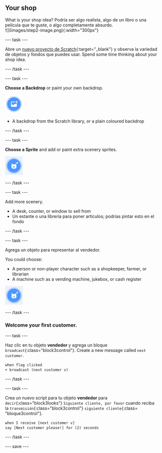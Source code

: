## Your shop

<div style="display: flex; flex-wrap: wrap">
<div style="flex-basis: 200px; flex-grow: 1; margin-right: 15px;">
What is your shop idea? Podría ser algo realista, algo de un libro o una película que te guste, o algo completamente absurdo.
</div>
<div>
![](images/step2-image.png){:width="300px"}
</div>
</div>

--- task ---

Abre un [nuevo proyecto de Scratch](http://rpf.io/scratch-new){:target="_blank"} y observa la variedad de objetos y fondos que puedes usar. Spend some time thinking about your shop idea.

--- /task ---

--- task ---

**Choose a Backdrop** or paint your own backdrop.

![](images/choose-backdrop-icon.png)

+ A backdrop from the Scratch library, or a plain coloured backdrop

--- /task ---

--- task ---

**Choose a Sprite** and add or paint extra scenery sprites.

![](images/choose-sprite-icon.png)

--- /task ---

--- task ---

Add more scenery.
+ A desk, counter, or window to sell from
+ Un estante o una librería para poner artículos; podrías pintar esto en el fondo

--- /task ---

--- task ---

Agrega un objeto para representar al vendedor.

You could choose:
+ A person or non-player character such as a shopkeeper, farmer, or librarian
+ A machine such as a vending machine, jukebox, or cash register

![](images/choose-sprite-icon.png)

--- /task ---

### Welcome your first customer.

--- task ---

Haz clic en tu objeto **vendedor** y agrega un bloque `broadcast`{:class="block3control"}. Create a new message called `next customer`.

```blocks3
when flag clicked
+ broadcast (next customer v)
```

--- /task ---

--- task ---

Crea un nuevo script para tu objeto **vendedor** para `decir`{:class="block3looks"} `Siguiente cliente, por favor` cuando reciba la `transmisión`{:class="block3control"} `siguiente cliente`{:class= "bloque3control"}.

```blocks3
when I receive [next customer v] 
say [Next customer please!] for (2) seconds
```

--- /task ---

--- save ---
